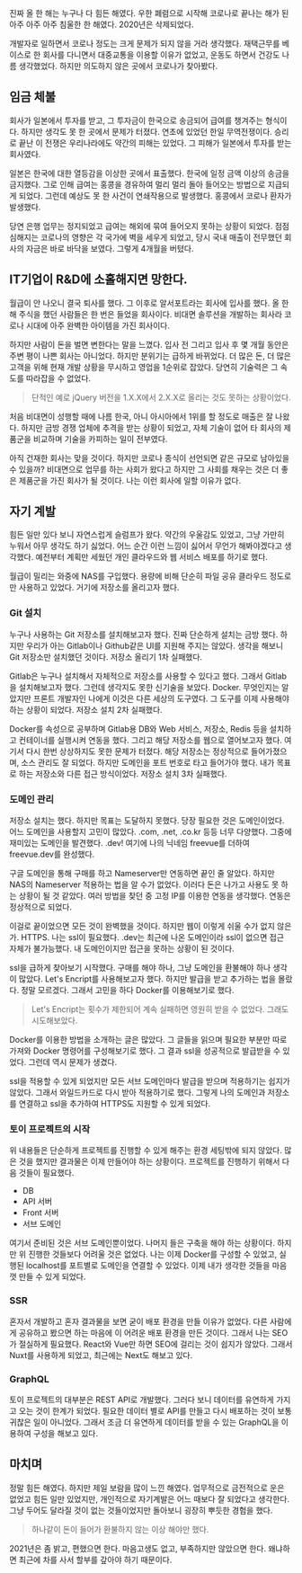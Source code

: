 진짜 올 한 해는 누구나 다 힘든 해였다. 우한 폐렴으로 시작해 코로나로 끝나는 해가 된 아주 아주 아주 침울한 한 해였다. 2020년은 삭제되었다.

개발자로 일하면서 코로나 정도는 크게 문제가 되지 않을 거라 생각했다. 재택근무를 베이스로 한 회사를 다니면서 대중교통을 이용할 이유가 없었고, 운동도 하면서 건강도 나름 생각했었다. 하지만 의도하지 않은 곳에서 코로나가 찾아봤다.

## 임금 체불

회사가 일본에서 투자를 받고, 그 투자금이 한국으로 송금되어 급여를 챙겨주는 형식이다. 하지만 생각도 못 한 곳에서 문제가 터졌다. 연초에 있었던 한일 무역전쟁이다. 승리로 끝난 이 전쟁은 우리나라에도 약간의 피해는 있었다. 그 피해가 일본에서 투자를 받는 회사였다.

일본은 한국에 대한 열등감을 이상한 곳에서 표출했다. 한국에 일정 금액 이상의 송금을 금지했다. 그로 인해 급여는 홍콩을 경유하여 멀리 멀리 돌아 들어오는 방법으로 지급되게 되었다. 그런데 예상도 못 한 사건이 연쇄작용으로 발생했다. 홍콩에서 코로나 환자가 발생했다.

당연 은행 업무는 정지되었고 급여는 해외에 묶여 들어오지 못하는 상황이 되었다. 점점 심해지는 코로나의 영향은 각 국가에 벽을 세우게 되었고, 당시 국내 매출이 전무했던 회사의 자금은 바로 바닥을 보였다. 그렇게 4개월을 버텼다.

## IT기업이 R&D에 소홀해지면 망한다.

월급이 안 나오니 결국 퇴사를 했다. 그 이후로 알서포트라는 회사에 입사를 했다. 올 한해 주식을 했던 사람들은 한 번은 들었을 회사이다. 비대면 솔루션을 개발하는 회사라 코로나 시대에 아주 완벽한 아이템을 가진 회사이다.

하지만 사람이 돈을 벌면 변한다는 말을 느꼈다. 입사 전 그리고 입사 후 몇 개월 동안은 주변 평이 나쁜 회사는 아니었다. 하지만 분위기는 급하게 바뀌었다. 더 많은 돈, 더 많은 고객을 위해 현재 개발 상황을 무시하고 영업을 1순위로 잡았다. 당연히 기술력은 그 속도를 따라잡을 수 없었다.

> 단적인 예로 jQuery 버전을 1.X.X에서 2.X.X로 올리는 것도 못하는 상황이었다.

처음 비대면이 성행할 때에 나름 한국, 아니 아시아에서 1위를 할 정도로 매출은 잘 나왔다. 하지만 금방 경쟁 업체에 추격을 받는 상황이 되었고, 자체 기술이 없어 타 회사의 제품군을 비교하며 기술을 카피하는 일이 전부였다.

아직 건재한 회사는 맞을 것이다. 하지만 코로나 종식이 선언되면 같은 규모로 남아있을 수 있을까? 비대면으로 업무를 하는 사회가 왔다고 하지만 그 사회를 채우는 것은 더 좋은 제품군을 가진 회사가 될 것이다. 나는 이런 회사에 일할 이유가 없다.

## 자기 계발

힘든 일만 있다 보니 자연스럽게 슬럼프가 왔다. 약간의 우울감도 있었고, 그냥 가만히 누워서 아무 생각도 하기 싫었다. 어느 순간 이런 느낌이 싫어서 무언가 해봐야겠다고 생각했다. 예전부터 계획만 세웠던 개인 클라우드와 웹 서비스 배포를 하기로 했다.

월급이 밀리는 와중에 NAS를 구입했다. 용량에 비해 단순히 파일 공유 클라우드 정도로만 사용하고 있었다. 거기에 저장소를 올리고자 했다.

### Git 설치

누구나 사용하는 Git 저장소를 설치해보고자 했다. 진짜 단순하게 설치는 금방 했다. 하지만 우리가 아는 Gitlab이나 Github같은 UI를 지원해 주지는 않았다. 생각을 해보니 Git 저장소만 설치했던 것이다. 저장소 올리기 1차 실패했다.

Gitlab은 누구나 설치해서 자체적으로 저장소를 사용할 수 있다고 했다. 그래서 Gitlab을 설치해보고자 했다. 그런데 생각지도 못한 신기술을 보았다. Docker. 무엇인지는 알았지만 프론트 개발자인 나에게 이것은 다른 세상의 도구였다. 그 도구를 이제 사용해야 하는 상황이 되었다. 저장소 설치 2차 실패했다.

Docker를 속성으로 공부하며 Gitlab용 DB와 Web 서비스, 저장소, Redis 등을 설치하고 컨테이너를 실행시켜 연동을 했다. 그리고 해당 저장소를 웹으로 열어보고자 했다. 여기서 다시 한번 상상하지도 못한 문제가 터졌다. 해당 저장소는 정상적으로 들어가졌으며, 소스 관리도 잘 되었다. 하지만 도메인을 포트 번호로 타고 들어가야 했다. 내가 목표로 하는 저장소와 다른 접근 방식이었다. 저장소 설치 3차 실패했다.

### 도메인 관리

저장소 설치는 했다. 하지만 목표는 도달하지 못했다. 당장 필요한 것은 도메인이었다. 어느 도메인을 사용할지 고민이 많았다. .com, .net, .co.kr 등등 너무 다양했다. 그중에 재미있는 도메인을 발견했다. .dev! 여기에 나의 닉네임 freevue를 더하여 freevue.dev를 완성했다.

구글 도메인을 통해 구매를 하고 Nameserver만 연동하면 끝인 줄 알았다. 하지만 NAS의 Nameserver 적용하는 법을 알 수가 없었다. 이러다 돈은 나가고 사용도 못 하는 상황이 될 것 같았다. 여러 방법을 찾던 중 고정 IP를 이용한 연동을 생각했다. 연동은 정상적으로 되었다.

이걸로 끝이었으면 모든 것이 완벽했을 것이다. 하지만 웹이 이렇게 쉬울 수가 없지 않은가. HTTPS. 나는 ssl이 필요했다. .dev는 최근에 나온 도메인이라 ssl이 없으면 접근 자체가 불가능했다. 내 도메인이지만 접근을 못하는 상황이 된 것이다.

ssl을 급하게 찾아보기 시작했다. 구매를 해야 하나, 그냥 도메인을 환불해야 하나 생각이 많았다. Let's Encript를 사용해보고자 했다. 하지만 발급을 받고 추가하는 법을 몰랐다. 정말 모르겠다. 그래서 고민을 하다 Docker를 이용해보기로 했다.

> Let's Encript는 횟수가 제한되어 계속 실패하면 영원히 받을 수 없었다. 그래도 시도해보았다.

Docker를 이용한 방법을 소개하는 글은 많았다. 그 글들을 읽으며 필요한 부분만 따로 가져와 Docker 명령어를 구성해보기로 했다. 그 결과 ssl을 성공적으로 발급받을 수 있었다. 그런데 역시 문제가 생겼다.

ssl을 적용할 수 있게 되었지만 모든 서브 도메인마다 발급을 받으며 적용하기는 쉽지가 않았다. 그래서 와일드카드로 다시 받아 적용하기로 했다. 그렇게 나의 도메인과 저장소를 연결하고 ssl을 추가하여 HTTPS도 지원할 수 있게 되었다.

### 토이 프로젝트의 시작

위 내용들은 단순하게 프로젝트를 진행할 수 있게 해주는 환경 세팅밖에 되지 않았다. 많은 것을 했지만 결과물은 이제 만들어야 하는 상황이다. 프로젝트를 진행하기 위해서 다음 것들이 필요했다.

- DB
- API 서버
- Front 서버
- 서브 도메인

여기서 준비된 것은 서브 도메인뿐이었다. 나머지 들은 구축을 해야 하는 상황이다. 하지만 위 진행한 것들보다 어려울 것은 없었다. 나는 이제 Docker를 구성할 수 있었고, 실행된 localhost를 포트별로 도메인을 연결할 수 있었다. 이제 내가 생각한 것들을 마음껏 만들 수 있게 되었다.

### SSR

혼자서 개발하고 혼자 결과물을 보면 굳이 배포 환경을 만들 이유가 없었다. 다른 사람에게 공유하고 봤으면 하는 마음에 이 어려운 배포 환경을 만든 것이다. 그래서 나는 SEO가 절실하게 필요했다. React와 Vue만 하면 SEO에 걸리는 것이 쉽지가 않았다. 그래서 Nuxt를 사용하게 되었고, 최근에는 Next도 해보고 있다.

### GraphQL

토이 프로젝트의 대부분은 REST API로 개발했다. 그러다 보니 데이터를 유연하게 가지고 오는 것이 한계가 되었다. 필요한 데이터 별로 API를 만들고 다시 배포하는 것이 보통 귀찮은 일이 아니었다. 그래서 조금 더 유연하게 데이터를 받을 수 있는 GraphQL을 이용하여 구성을 해보고 있다.

## 마치며

정말 힘든 해였다. 하지만 제일 보람을 많이 느낀 해였다. 업무적으로 금전적으로 운은 없었고 힘든 일만 있었지만, 개인적으로 자기계발은 어느 때보다 잘 되었다고 생각한다. 그냥 두어도 달라질 것이 없는 것들이었지만 돌아보니 굉장히 뿌듯한 경험을 했다.

> 하나같이 돈이 들어가 환불하지 않는 이상 해야만 했다.

2021년은 좀 밝고, 편했으면 한다. 마음고생도 없고, 부족하지만 않았으면 한다. 왜냐하면 최근에 차를 사서 할부를 갚아야 하기 때문이다.
